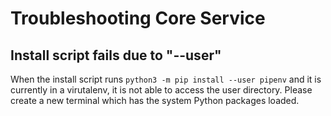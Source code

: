 # Troubleshooting Core Service

## Install script fails due to "--user"

When the install script runs `python3 -m pip install --user pipenv` and it is currently in a virutalenv, it is not able to access the user directory. Please create a new terminal which has the system Python packages loaded.